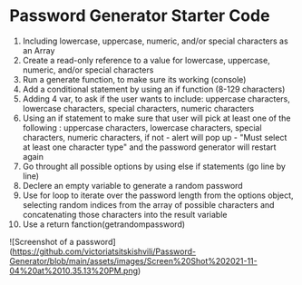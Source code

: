 # Password Generator Starter Code
1. Including lowercase, uppercase, numeric, and/or special characters as an Array
2. Create a read-only reference to a value for lowercase, uppercase, numeric, and/or special characters 
3. Run a generate function, to make sure its working (console)
4. Add a conditional statement by using an if function (8-129 characters)
5. Adding 4 var, to ask if the user wants to include: uppercase characters, lowercase characters, special characters, numeric characters
6. Using an if statement to make sure that user will pick at least one of the following : uppercase characters, lowercase characters, special characters, numeric characters, if not - alert will pop up - "Must select at least one character type" and the password generator will restart again
7. Go throught all possible options by using else if statements (go line by line)
8. Declere an empty variable to generate a random password 
9. Use for loop to iterate over the password length from the options object, selecting random indices from the array of possible characters and concatenating those characters into the result variable
10. Use a return fanction(getrandompassword)


![Screenshot of a password] (https://github.com/victoriatsitskishvili/Password-Generator/blob/main/assets/images/Screen%20Shot%202021-11-04%20at%2010.35.13%20PM.png)